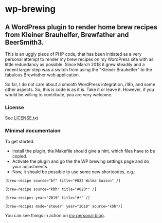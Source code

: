 # wp-brewing

## A WordPress plugin to render home brew recipes from Kleiner Brauhelfer, Brewfather and BeerSmith3.

This is an uggly piece of PHP code, that has been initiated as a very
personal attempt to render my brew recipes on my WordPress site with
as little redundancy as possible. Since March 2018 it grew steadily
and a recent larger step was a switch from using the "Kleiner Brauhelfer"
to the fabulous Brewfather web application.

So far, I do not care about a smooth WordPress integration, i18n, and
some other aspects. So, this is code is as it is. Take it or leave it.
However, if you would be willing to contribute, you are very welcome.

### License

See [LICENSE.txt][2]

### Minimal documentaion

To get started:

- Install the plugin, the Makefile should give a hint, which files
  have to be copied.
- Activate the plugin and go the the WP brewing settings page and
  do your adjustments.
- Now, it should be possible to use some new shortcodes, e.g.:
```
[brew-recipe source="bf" title="#022 Wilma Saison" /]
```
```
[brew-recipe source="kbh" title="#020*" /]
```
```
[brew-recipes year="2019" title="#*" /]
```
```
[brew-recipes mode='steuer' year="2018" source="kbh"/]
```

You can see things in action on [my personal blog][1].

[1]: https://frankensteiner.familie-steinberg.org
[2]: LICENSE.txt
